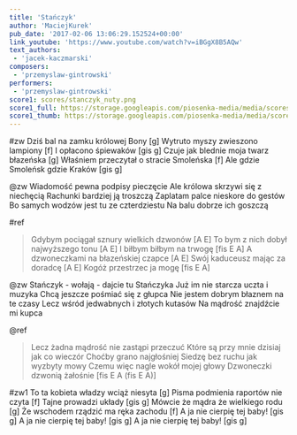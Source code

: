 ```yaml
---
title: 'Stańczyk'
author: 'MaciejKurek'
pub_date: '2017-02-06 13:06:29.152524+00:00'
link_youtube: 'https://www.youtube.com/watch?v=iBGgX8B5AQw'
text_authors:
 - 'jacek-kaczmarski'
composers:
 - 'przemyslaw-gintrowski'
performers:
 - 'przemyslaw-gintrowski'
score1: scores/stanczyk_nuty.png
score1_full: https://storage.googleapis.com/piosenka-media/media/scores/stanczyk_nuty.png
score1_thumb: https://storage.googleapis.com/piosenka-media/media/scores/stanczyk_nuty.png.180x0_q85_upscale.jpg
---
```


#zw
Dziś bal na zamku królowej Bony [g]
Wytruto myszy zwieszono lampiony [f]
I opłacono śpiewaków [gis g]
Czuje jak blednie moja twarz błazeńska [g]
Właśniem przeczytał o stracie Smoleńska [f]
Ale gdzie Smoleńsk gdzie Kraków [gis g]

@zw
Wiadomość pewna podpisy pieczęcie 
Ale królowa skrzywi się z niechęcią 
Rachunki bardziej ją troszczą 
Zaplatam palce nieskore do gestów 
Bo samych wodzów jest tu ze czterdziestu 
Na balu dobrze ich goszczą 

#ref
>Gdybym pociągał sznury wielkich dzwonów [A E]
>To bym z nich dobył najwyższego tonu [A E]
>I biłbym biłbym na trwogę [fis E A]
>A dzwoneczkami na błazeńskiej czapce [A E]
>Swój kaduceusz mając za doradcę [A E]
>Kogóż przestrzec ja mogę [fis E A]

@zw
Stańczyk - wołają - dajcie tu Stańczyka 
Już im nie starcza uczta i muzyka 
Chcą jeszcze pośmiać się z głupca 
Nie jestem dobrym błaznem na te czasy 
Lecz wśród jedwabnych i złotych kutasów 
Na mądrość znajdźcie mi kupca

@ref
>Lecz żadna mądrość nie zastąpi przeczuć 
>Które są przy mnie dzisiaj jak co wieczór 
>Choćby grano najgłośniej 
>Siedzę bez ruchu jak wyzbyty mowy 
>Czemu więc nagle wokół mojej głowy 
>Dzwoneczki dzwonią żałośnie [fis E A (fis E A)] 

#zw1
To ta kobieta władzy wciąż niesyta [g]
Pisma podmienia raportów nie czyta [f]
Tajne prowadzi układy [gis g]
Mówcie że mądra że wielkiego rodu [g]
Że wschodem rządzić ma ręka zachodu [f]
A ja nie cierpię tej baby! [gis g]
A ja nie cierpię tej baby! [gis g]
A ja nie cierpię tej baby! [gis g]